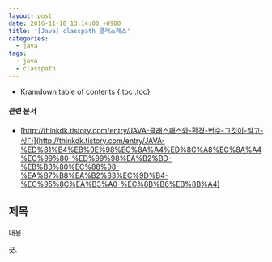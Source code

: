 ```yaml
---
layout: post
date: 2016-11-18 13:14:00 +0900
title: '[Java] classpath 클래스패스'
categories:
  - java
tags:
  - java
  - classpath
---
```


* Kramdown table of contents
{:toc .toc}

#### 관련 문서

- [http://thinkdk.tistory.com/entry/JAVA-클래스패스와-환경-변수-그것이-알고-싶다](http://thinkdk.tistory.com/entry/JAVA-%ED%81%B4%EB%9E%98%EC%8A%A4%ED%8C%A8%EC%8A%A4%EC%99%80-%ED%99%98%EA%B2%BD-%EB%B3%80%EC%88%98-%EA%B7%B8%EA%B2%83%EC%9D%B4-%EC%95%8C%EA%B3%A0-%EC%8B%B6%EB%8B%A4)

## 제목

내용

끗.
